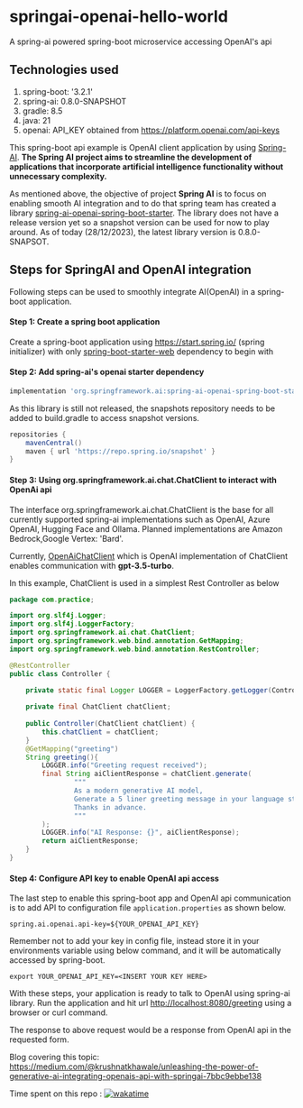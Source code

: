 # springai-openai-hello-world 
A spring-ai powered spring-boot microservice accessing OpenAI's api

## Technologies used
1. spring-boot: '3.2.1'
2. spring-ai: 0.8.0-SNAPSHOT
3. gradle: 8.5
4. java: 21
5. openai: API_KEY obtained from https://platform.openai.com/api-keys

 

This spring-boot api example is OpenAI client application by using [Spring-AI](https://docs.spring.io/spring-ai/reference/index.html). 
<b>The Spring AI project aims to streamline the development of applications that incorporate artificial intelligence functionality without unnecessary complexity. </b>

As mentioned above, the objective of project <b>Spring AI</b> is to focus on enabling smooth AI integration and to do 
that spring team has created a library <u>spring-ai-openai-spring-boot-starter</u>. The library does not have a release
version yet so a snapshot version can be used for now to play around. As of today (28/12/2023), the latest library version 
is 0.8.0-SNAPSOT.

## Steps for SpringAI and OpenAI integration
Following steps can be used to smoothly integrate AI(OpenAI) in a spring-boot application.


#### Step 1: Create a spring boot application

Create a spring-boot application using https://start.spring.io/ (spring initializer) with only <u>spring-boot-starter-web</u> dependency to begin with


#### Step 2: Add spring-ai's openai starter dependency 

```groovy 
implementation 'org.springframework.ai:spring-ai-openai-spring-boot-starter:0.8.0-SNAPSHOT' 
```

As this library is still not released, the snapshots repository needs to be added to build.gradle to access snapshot versions.

```groovy
repositories {
	mavenCentral()
	maven { url 'https://repo.spring.io/snapshot' }
}
```

#### Step 3: Using org.springframework.ai.chat.ChatClient to interact with OpenAi api

The interface org.springframework.ai.chat.ChatClient is the base for all currently supported spring-ai implementations such as OpenAI, 
Azure OpenAI, Hugging Face and Ollama. Planned implementations are Amazon Bedrock,Google Vertex: 'Bard'. 

Currently, [OpenAiChatClient](https://github.com/spring-projects/spring-ai/blob/23e5c9ff7866075a48c13685dcc388e7851eb9db/models/spring-ai-openai/src/main/java/org/springframework/ai/openai/client/OpenAiChatClient.java#L62) which is OpenAI implementation of ChatClient enables communication with <b>gpt-3.5-turbo</b>.

In this example, ChatClient is used in a simplest Rest Controller as below

```java
package com.practice;

import org.slf4j.Logger;
import org.slf4j.LoggerFactory;
import org.springframework.ai.chat.ChatClient;
import org.springframework.web.bind.annotation.GetMapping;
import org.springframework.web.bind.annotation.RestController;

@RestController
public class Controller {

    private static final Logger LOGGER = LoggerFactory.getLogger(Controller.class);
    
    private final ChatClient chatClient;
    
    public Controller(ChatClient chatClient) {
        this.chatClient = chatClient;
    }
    @GetMapping("greeting")
    String greeting(){
        LOGGER.info("Greeting request received");
        final String aiClientResponse = chatClient.generate(
                """
                As a modern generative AI model,
                Generate a 5 liner greeting message in your language style for a human in text form.
                Thanks in advance.     
                """
        );
        LOGGER.info("AI Response: {}", aiClientResponse);
        return aiClientResponse;
    }
}
```

#### Step 4: Configure API key to enable OpenAI api access

The last step to enable this spring-boot app and OpenAI api communication is to add API to configuration file
`application.properties` as shown below.

```properties
spring.ai.openai.api-key=${YOUR_OPENAI_API_KEY}
```
Remember not to add your key in config file, instead store it in your environments variable using below command, and 
it will be automatically accessed by spring-boot.

```shell
export YOUR_OPENAI_API_KEY=<INSERT YOUR KEY HERE>
```

With these steps, your application is ready to talk to OpenAI using spring-ai library.
Run the application and hit url <u>http://localhost:8080/greeting</u> using a browser or curl command.

The response to above request would be a response from OpenAI api in the requested form.

Blog covering this topic: https://medium.com/@krushnatkhawale/unleashing-the-power-of-generative-ai-integrating-openais-api-with-springai-7bbc9ebbe138

Time spent on this repo : [![wakatime](https://wakatime.com/badge/user/c0c95904-b67a-4a62-bb09-8d5a5255068b/project/018c8690-4de0-4a98-96a9-d7efc0be0195.svg)](https://wakatime.com/badge/user/c0c95904-b67a-4a62-bb09-8d5a5255068b/project/018c8690-4de0-4a98-96a9-d7efc0be0195)


